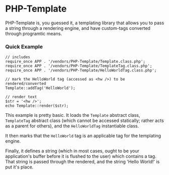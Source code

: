 PHP-Template
============

PHP-Template is, you guessed it, a templating library that allows you to pass a
string through a rendering engine, and have custom-tags converted through 
programtic means.

### Quick Example

    // includes
    require_once APP . '/vendors/PHP-Template/Template.class.php';
    require_once APP . '/vendors/PHP-Template/TemplateTag.class.php';
    require_once APP . '/vendors/PHP-Template/HelloWorldTag.class.php';

    // mark the HelloWorld tag (accessed as <hw />) to be rendered/converted
    Template::addTag('HelloWorld');

    // render text
    $str = '<hw />';
    echo Template::render($str);

This example is pretty basic. It loads the `Template` abstract class,
`TemplateTag` abstract class (which cannot be accessed statically; rather acts
as a parent for others), and the `HelloWorldTag` instantiable class.

It then marks that the `HelloWorld` tag is an applicable tag for the templating
engine.

Finally, it defines a string (which in most cases, ought to be your
application's buffer before it is flushed to the user) which contains a tag.
That string is passed through the rendered, and the string 'Hello World!' is
put it's place.

